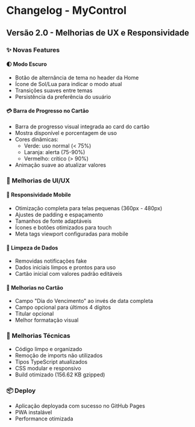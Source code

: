 # Changelog - MyControl

## Versão 2.0 - Melhorias de UX e Responsividade

### ✨ Novas Features

#### 🌓 Modo Escuro
- Botão de alternância de tema no header da Home
- Ícone de Sol/Lua para indicar o modo atual
- Transições suaves entre temas
- Persistência da preferência do usuário

#### 💳 Barra de Progresso no Cartão
- Barra de progresso visual integrada ao card do cartão
- Mostra disponível e porcentagem de uso
- Cores dinâmicas:
  - Verde: uso normal (< 75%)
  - Laranja: alerta (75-90%)
  - Vermelho: crítico (> 90%)
- Animação suave ao atualizar valores

### 🎨 Melhorias de UI/UX

#### 📱 Responsividade Mobile
- Otimização completa para telas pequenas (360px - 480px)
- Ajustes de padding e espaçamento
- Tamanhos de fonte adaptáveis
- Ícones e botões otimizados para touch
- Meta tags viewport configuradas para mobile

#### 🧹 Limpeza de Dados
- Removidas notificações fake
- Dados iniciais limpos e prontos para uso
- Cartão inicial com valores padrão editáveis

#### 🎯 Melhorias no Cartão
- Campo "Dia do Vencimento" ao invés de data completa
- Campo opcional para últimos 4 dígitos
- Titular opcional
- Melhor formatação visual

### 🔧 Melhorias Técnicas
- Código limpo e organizado
- Remoção de imports não utilizados
- Tipos TypeScript atualizados
- CSS modular e responsivo
- Build otimizado (156.62 KB gzipped)

### 📦 Deploy
- Aplicação deployada com sucesso no GitHub Pages
- PWA instalável
- Performance otimizada

